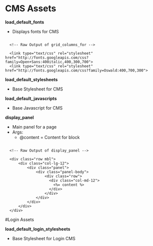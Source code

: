 # CMS Assets

<b>load_default_fonts</b>
<ul>
  <li>
    Displays fonts for CMS
  </li>
</ul>

```erb
  
  <!-- Raw Output of grid_columns_for -->

  <link type="text/css" rel="stylesheet" href="http://fonts.googleapis.com/css?family=Open+Sans:400italic,400,300,700">
  <link type="text/css" rel="stylesheet" href="http://fonts.googleapis.com/css?family=Oswald:400,700,300">

```

<b>load_default_stylesheets</b>
<ul>
  <li>
    Base Stylesheet for CMS
  </li>
</ul>

<b>load_default_javascripts</b>
<ul>
  <li>
    Base Javascript for CMS
  </li>
</ul>

<b>display_panel</b>
<ul>
  <li>
    Main panel for a page
  </li>
  <li>
    Args:
    <ul>
      <li>@content = Content for block </li>
    </ul>
  </li>

</ul>

```erb
  
  <!-- Raw Output of display_panel -->

  <div class="row mbl">
      <div class="col-lg-12">
          <div class="panel">
              <div class="panel-body">
                  <div class="row">
                    <div class="col-md-12">
                      <%= content %>
                    </div>                    
                  </div>
              </div>
          </div>
      </div>
  </div>

```

#Login Assets

<b>load_default_login_stylesheets</b>
<ul>
  <li>
    Base Stylesheet for Login CMS
  </li>
</ul>
